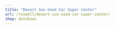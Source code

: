 ```yaml
---
title: "Desert Sun Used Car Super Center"
url: /roswell/desert-sun-used-car-super-center/
shop: Autohaus
---
```

